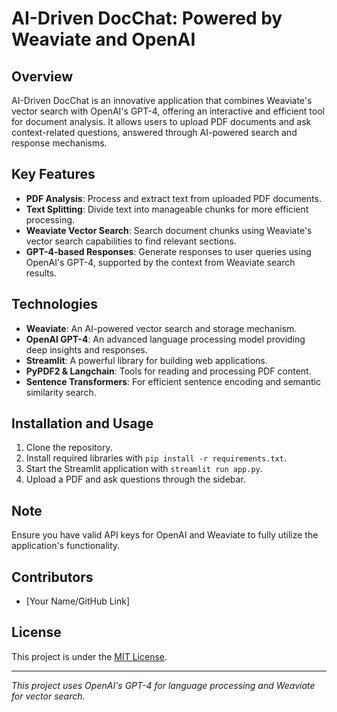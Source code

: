 # AI-Driven DocChat: Powered by Weaviate and OpenAI

## Overview
AI-Driven DocChat is an innovative application that combines Weaviate's vector search with OpenAI's GPT-4, offering an interactive and efficient tool for document analysis. It allows users to upload PDF documents and ask context-related questions, answered through AI-powered search and response mechanisms.

## Key Features
- **PDF Analysis**: Process and extract text from uploaded PDF documents.
- **Text Splitting**: Divide text into manageable chunks for more efficient processing.
- **Weaviate Vector Search**: Search document chunks using Weaviate's vector search capabilities to find relevant sections.
- **GPT-4-based Responses**: Generate responses to user queries using OpenAI's GPT-4, supported by the context from Weaviate search results.

## Technologies
- **Weaviate**: An AI-powered vector search and storage mechanism.
- **OpenAI GPT-4**: An advanced language processing model providing deep insights and responses.
- **Streamlit**: A powerful library for building web applications.
- **PyPDF2 & Langchain**: Tools for reading and processing PDF content.
- **Sentence Transformers**: For efficient sentence encoding and semantic similarity search.

## Installation and Usage
1. Clone the repository.
2. Install required libraries with `pip install -r requirements.txt`.
3. Start the Streamlit application with `streamlit run app.py`.
4. Upload a PDF and ask questions through the sidebar.

## Note
Ensure you have valid API keys for OpenAI and Weaviate to fully utilize the application's functionality.

## Contributors
- [Your Name/GitHub Link]

## License
This project is under the [MIT License](LICENSE).

---

*This project uses OpenAI's GPT-4 for language processing and Weaviate for vector search.*
